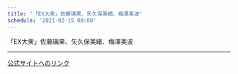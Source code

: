 ```yaml
---
title: '「EX大衆」佐藤璃果、矢久保美緒、梅澤美波'
schedule: '2021-02-15 00:00'
---
```


<div id="detailBody"> <p>  「EX大衆」佐藤璃果、矢久保美緒、梅澤美波 </p></div>

---
[公式サイトへのリンク]('http://www.nogizaka46.com/schedule/2021/12/064245.php?member=mio-yakubo&category=&monthly=202112')